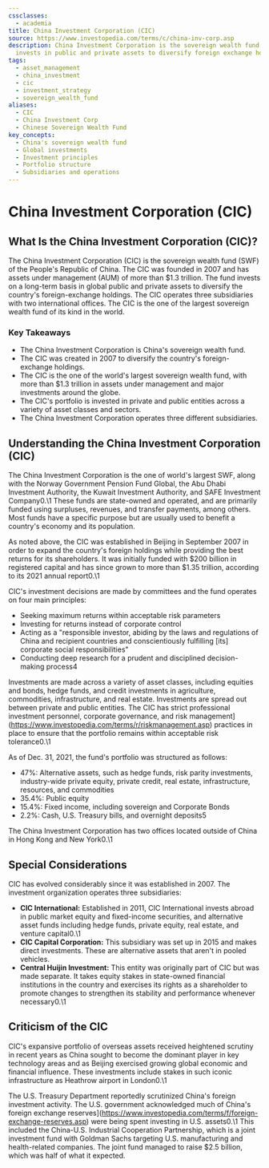 ```yaml
---
cssclasses:
  - academia
title: China Investment Corporation (CIC)
source: https://www.investopedia.com/terms/c/china-inv-corp.asp
description: China Investment Corporation is the sovereign wealth fund of China that
  invests in public and private assets to diversify foreign exchange holdings.
tags:
  - asset_management
  - china_investment
  - cic
  - investment_strategy
  - sovereign_wealth_fund
aliases:
  - CIC
  - China Investment Corp
  - Chinese Sovereign Wealth Fund
key_concepts:
  - China's sovereign wealth fund
  - Global investments
  - Investment principles
  - Portfolio structure
  - Subsidiaries and operations
---
```


# China Investment Corporation (CIC)

## What Is the China Investment Corporation (CIC)?

The China Investment Corporation (CIC) is the sovereign wealth fund (SWF) of the People's Republic of China. The CIC was founded in 2007 and has assets under management (AUM) of more than $1.3 trillion. The fund invests on a long-term basis in global public and private assets to diversify the country's foreign-exchange holdings. The CIC operates three subsidiaries with two international offices. The CIC is the one of the largest sovereign wealth fund of its kind in the world.

### Key Takeaways

- The China Investment Corporation is China's sovereign wealth fund.
- The CIC was created in 2007 to diversify the country's foreign-exchange holdings.
- The CIC is the one of the world's largest sovereign wealth fund,  with more than $1.3 trillion in assets under management and major investments around the globe.
- The CIC's portfolio is invested in private and public entities across a variety of asset classes and sectors.
- The China Investment Corporation operates three different subsidiaries.

## Understanding the China Investment Corporation (CIC)

The China Investment Corporation is the one of world's largest SWF,  along with the Norway Government Pension Fund Global,  the Abu Dhabi Investment Authority,  the Kuwait Investment Authority,  and SAFE Investment Company0.\1 These funds are state-owned and operated,  and are primarily funded using surpluses,  revenues,  and transfer payments,  among others. Most funds have a specific purpose but are usually used to benefit a country's economy and its population.

As noted above,  the CIC was established in Beijing in September 2007 in order to expand the country's foreign holdings while providing the best returns for its shareholders. It was initially funded with $200 billion in registered capital and has since grown to more than $1.35 trillion,  according to its 2021 annual report0.\1

CIC's investment decisions are made by committees and the fund operates on four main principles:

- Seeking maximum returns within acceptable risk parameters
- Investing for returns instead of corporate control
- Acting as a "responsible investor,  abiding by the laws and regulations of China and recipient countries and conscientiously fulfilling \[its\] corporate social responsibilities"
- Conducting deep research for a prudent and disciplined decision-making process4

Investments are made across a variety of asset classes,  including equities and bonds,  hedge funds,  and credit investments in agriculture,  commodities,  infrastructure,  and real estate. Investments are spread out between private and public entities. The CIC has strict professional investment personnel,  corporate governance,  and risk management](https://www.investopedia.com/terms/r/riskmanagement.asp) practices in place to ensure that the portfolio remains within acceptable risk tolerance0.\1

As of Dec. 31,  2021,  the fund's portfolio was structured as follows:

- 47%: Alternative assets,  such as hedge funds,  risk parity investments,  industry-wide private equity,  private credit,  real estate,  infrastructure,  resources,  and commodities
- 35.4%: Public equity
- 15.4%: Fixed income,  including sovereign and Corporate Bonds
- 2.2%: Cash,  U.S. Treasury bills,  and overnight deposits5

The China Investment Corporation has two offices located outside of China in Hong Kong and New York0.\1

## Special Considerations

CIC has evolved considerably since it was established in 2007. The investment organization operates three subsidiaries:

- **CIC International:** Established in 2011,  CIC International invests abroad in public market equity and fixed-income securities,  and alternative asset funds including hedge funds,  private equity,  real estate,  and venture capital0.\1
- **CIC Capital Corporation:** This subsidiary was set up in 2015 and makes direct investments. These are alternative assets that aren't in pooled vehicles.
- **Central Huijin Investment:** This entity was originally part of CIC but was made separate. It takes equity stakes in state-owned financial institutions in the country and exercises its rights as a shareholder to promote changes to strengthen its stability and performance whenever necessary0.\1

## Criticism of the CIC

CIC's expansive portfolio of overseas assets received heightened scrutiny in recent years as China sought to become the dominant player in key technology areas and as Beijing exercised growing global economic and financial influence. These investments include stakes in such iconic infrastructure as Heathrow airport in London0.\1

The U.S. Treasury Department reportedly scrutinized China's foreign investment activity. The U.S. government acknowledged much of China's foreign exchange reserves](https://www.investopedia.com/terms/f/foreign-exchange-reserves.asp) were being spent investing in U.S. assets0.\1 This included the China-U.S. Industrial Cooperation Partnership,  which is a joint investment fund with Goldman Sachs targeting U.S. manufacturing and health-related companies. The joint fund managed to raise $2.5 billion,  which was half of what it expected.
